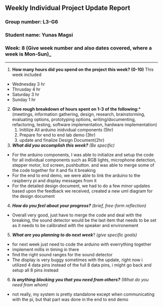 ## Weekly Individual Project Update Report
### Group number: L3-G6
### Student name: Yunas Magsi
### Week: 8 (Give week number and also dates covered, where a week is Mon-Sun)_
___
1. **How many hours did you spend on the project this week? (0-10)**
  This week included 
  - Wednesday 3 hr
  - Thrusday 4 hr
  - Saturday 3 hr
  - Sunday 1 hr

2. **Give rough breakdown of hours spent on 1-3 of the following:***
   (meetings, information gathering, design, research, brainstorming, evaluating options, prototyping options, writing/documenting, refactoring, testing, software implementation, hardware implementation)
   1. Initilize All arduino inidvidual components (5hr)
   2. Prepare for end to end lab demo (3hr)
   3. update and finalize Design Document(2hr)
3. ***What did you accomplish this week?*** _(Be specific)_
  - For the arduino components, I was able to initialize and setup the code for all individual components such as RGB lights, microphone detection, stepper motor, lcd screen, pushbutton. and was able to merge some of the code together for it and fix it breaking
  - For the end to end demo, we were able to link the arduino to the raspberry pi and display messages from it
  - For the detailed design document, we had to do a few minor updates based upon the feedback we received, created a new uml diagram for the design document
4. ***How do you feel about your progress?*** _(brief, free-form reflection)_
  - Overall very good, just have to merge the code and deal with the breaking, the sound detector would be the last item that needs to be set as it needs to be calibrated with the speaker and environement
5. ***What are you planning to do next week***? _(give specific goals)_
  - for next week just need to code the arduino with everrything together
  - implement millis in timing in there
  - find the right sound ranges for the sound detector
  - The display is very buggy sometimes with the update, right now i utilized 4 data pins instead of the full 8 data pins, i might go back and setup all 8 pins instead
6. ***Is anything blocking you that you need from others?*** _(What do you need from whom)_
  - not really, my system is pretty standalone except when communicating with the pi, but that part was done in the end to end demo
